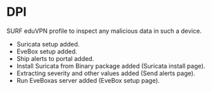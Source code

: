 # DPI
SURF eduVPN profile to inspect any malicious data in such a device.  

- Suricata setup added. 
- EveBox setup added. 
- Ship alerts to portal added.
- Install Suricata from Binary package added (Suricata install page).
- Extracting severity and other values added (Send alerts page).
- Run EveBoxas server added (EveBox setup page).

